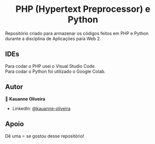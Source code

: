 <h1 align="center">PHP (Hypertext Preprocessor) e Python</h1>
Repositório criado para armazenar os códigos feitos em PHP e Python durante a disciplina de Aplicações para Web 2.

## IDEs

Para codar o PHP usei o Visual Studio Code.     
Para codar o Python foi utilizado o Google Colab.

##  Autor

👤 **Kauanne Oliveira**

- LinkedIn: [ @kauanne-oliveira ](https://linkedin.com/in/kauanne-oliveira-13a788259)

##  Apoio

Dê uma ⭐️ se gostou desse repositório!
